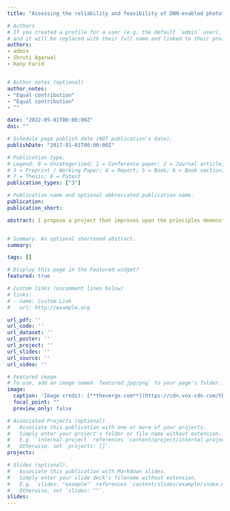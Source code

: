 ```yaml
---
title: "Assessing the reliability and feasibility of DNN-enabled photoforensic reidentification from downsampled images"

# Authors
# If you created a profile for a user (e.g. the default `admin` user), write the username (folder name) here 
# and it will be replaced with their full name and linked to their profile.
authors:
- admin
- Shruti Agarwal 
- Hany Farid


# Author notes (optional)
author_notes:
- "Equal contribution"
- "Equal contribution"
- ""

date: "2022-05-01T00:00:00Z"
doi: ""

# Schedule page publish date (NOT publication's date).
publishDate: "2017-01-01T00:00:00Z"

# Publication type.
# Legend: 0 = Uncategorized; 1 = Conference paper; 2 = Journal article;
# 3 = Preprint / Working Paper; 4 = Report; 5 = Book; 6 = Book section;
# 7 = Thesis; 8 = Patent
publication_types: ["3"]

# Publication name and optional abbreviated publication name.
publication: 
publication_short: 

abstract: I propose a project that improves upon the principles demonstrated in both H.Farid et al. Forensic Reconstruction of Severely Degraded License Plates and Menon, Damian, Ruden et al PULSE Self-Supervised Photo Upsampling via Latent Space Exploration of Generative Models in order to asesss the reliability of forensic tools which seek to confirm the identify of a person from two separate images one downsampled, distorted and noisy and the other a high-resolution sample.


# Summary. An optional shortened abstract.
summary: 

tags: []

# Display this page in the Featured widget?
featured: true

# Custom links (uncomment lines below)
# links:
# - name: Custom Link
#   url: http://example.org

url_pdf: ''
url_code: ''
url_dataset: ''
url_poster: ''
url_project: ''
url_slides: ''
url_source: ''
url_video: ''

# Featured image
# To use, add an image named `featured.jpg/png` to your page's folder. 
image:
  caption: 'Image credit: [**theverge.com**](https://cdn.vox-cdn.com/thumbor/K8ICW_XV6RI6EioRxKRiBBQPFek=/55x85:768x536/1200x800/filters:focal(336x236:464x364)/cdn.vox-cdn.com/uploads/chorus_image/image/66972412/face_depixelizer_obama.0.jpg)'
  focal_point: ""
  preview_only: false

# Associated Projects (optional).
#   Associate this publication with one or more of your projects.
#   Simply enter your project's folder or file name without extension.
#   E.g. `internal-project` references `content/project/internal-project/index.md`.
#   Otherwise, set `projects: []`.
projects:

# Slides (optional).
#   Associate this publication with Markdown slides.
#   Simply enter your slide deck's filename without extension.
#   E.g. `slides: "example"` references `content/slides/example/index.md`.
#   Otherwise, set `slides: ""`.
slides: 
---
```



